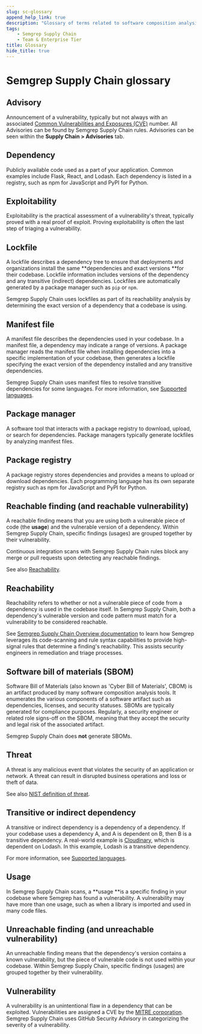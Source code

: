 ```yaml
---
slug: sc-glossary 
append_help_link: true
description: "Glossary of terms related to software composition analysis and Semgrep Supply Chain."
tags:
    - Semgrep Supply Chain
    - Team & Enterprise Tier
title: Glossary 
hide_title: true
---
```


# Semgrep Supply Chain glossary 

## Advisory

Announcement of a vulnerability, typically but not always with an associated [Common Vulnerabilities and Exposures (CVE)](https://www.cve.org/) number. All Advisories can be found by Semgrep Supply Chain rules. Advisories can be seen within the **Supply Chain > Advisories** tab.

## Dependency

Publicly available code used as a part of your application. Common examples include Flask, React, and Lodash. Each dependency is listed in a registry, such as npm for JavaScript and PyPI for Python.

## Exploitability

Exploitability is the practical assessment of a vulnerability's threat, typically proved with a real proof of exploit. Proving exploitability is often the last step of triaging a vulnerability.

## Lockfile

A lockfile describes a dependency tree to ensure that deployments and organizations install the same **dependencies and exact versions **for their codebase. Lockfile information includes versions of the dependency and any transitive (indirect) dependencies. Lockfiles are automatically generated by a package manager such as `pip` or `npm`.

Semgrep Supply Chain uses lockfiles as part of its reachability analysis by determining the exact version of a dependency that a codebase is using.

## Manifest file

A manifest file describes the dependencies used in your codebase. In a manifest file, a dependency may indicate a range of versions. A package manager reads the manifest file when installing dependencies into a specific implementation of your codebase, then generates a lockfile specifying the exact version of the dependency installed and any transitive dependencies.

Semgrep Supply Chain uses manifest files to resolve transitive dependencies for some languages. For more information, see [Supported languages](/docs/supported-languages#semgrep-supply-chain).

## Package manager

A software tool that interacts with a package registry to download, upload, or search for dependencies. Package managers typically generate lockfiles by analyzing manifest files.

## Package registry

A package registry stores dependencies and provides a means to upload or download dependencies. Each programming language has its own separate registry such as npm for JavaScript and PyPI for Python.

## Reachable finding (and reachable vulnerability)

A reachable finding means that you are using both a vulnerable piece of code (the **usage**) and the vulnerable version of a dependency. Within Semgrep Supply Chain, specific findings (usages) are grouped together by their vulnerability.

Continuous integration scans with Semgrep Supply Chain rules block any merge or pull requests upon detecting any reachable findings.

See also [Reachability](#reachability).

## Reachability

Reachability refers to whether or not a vulnerable piece of code from a dependency is used in the codebase itself. In Semgrep Supply Chain, both a dependency's vulnerable version and code pattern must match for a vulnerability to be considered reachable.

See [Semgrep Supply Chain Overview documentation](/semgrep-sc/semgrep-supply-chain-overview) to learn how Semgrep leverages its code-scanning and rule syntax capabilities to provide high-signal rules that determine a finding's reachability. This assists security engineers in remediation and triage processes.



## Software bill of materials (SBOM)

Software Bill of Materials (also known as 'Cyber Bill of Materials', CBOM) is an artifact produced by many software composition analysis tools. It enumerates the various components of a software artifact such as dependencies, licenses, and security statuses. SBOMs are typically generated for compliance purposes. Regularly, a security engineer or related role signs-off on the SBOM, meaning that they accept the security and legal risk of the associated artifact.

Semgrep Supply Chain does **not** generate SBOMs.

## Threat

A threat is any malicious event that violates the security of an application or network. A threat can result in disrupted business operations and loss or theft of data.

See also [NIST definition of threat](https://csrc.nist.gov/glossary/term/threat).

## Transitive or indirect dependency

A transitive or indirect dependency is a dependency of a dependency. If your codebase uses a dependency A, and A is dependent on B, then B is a transitive dependency. A real-world example is [Cloudinary](https://www.npmjs.com/package/cloudinary), which is dependent on Lodash. In this example, Lodash is a transitive dependency.

For more information, see [Supported languages](/docs/supported-languages#semgrep-supply-chain).

## Usage

In Semgrep Supply Chain scans, a **usage **is a specific finding in your codebase where Semgrep has found a vulnerability. A vulnerability may have more than one usage, such as when a library is imported and used in many code files.

## Unreachable finding (and unreachable vulnerability)

An unreachable finding means that the dependency's version contains a known vulnerability, but the piece of vulnerable code is not used within your codebase. Within Semgrep Supply Chain, specific findings (usages) are grouped together by their vulnerability.

## Vulnerability

A vulnerability is an unintentional flaw in a dependency that can be exploited. Vulnerabilities are assigned a CVE by the [MITRE corporation](https://cve.mitre.org/). Semgrep Supply Chain uses GitHub Security Advisory in categorizing the severity of a vulnerability.

